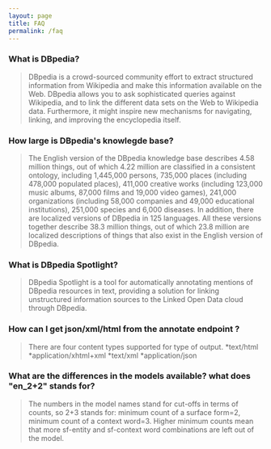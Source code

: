 ```yaml
---
layout: page
title: FAQ
permalink: /faq
---
```


### What is DBpedia?
> DBpedia is a crowd-sourced community effort to extract structured information from Wikipedia and make this information available on the Web. DBpedia allows you to ask sophisticated queries against Wikipedia, and to link the different data sets on the Web to Wikipedia data. Furthermore, it might inspire new mechanisms for navigating, linking, and improving the encyclopedia itself.

### How large is DBpedia's knowlegde base?
> The English version of the DBpedia knowledge base describes 4.58 million things, out of which 4.22 million are classified in a consistent ontology, including 1,445,000 persons, 735,000 places (including 478,000 populated places), 411,000 creative works (including 123,000 music albums, 87,000 films and 19,000 video games), 241,000 organizations (including 58,000 companies and 49,000 educational institutions), 251,000 species and 6,000 diseases. In addition, there are localized versions of DBpedia in 125 languages. All these versions together describe 38.3 million things, out of which 23.8 million are localized descriptions of things that also exist in the English version of DBpedia.

### What is DBpedia Spotlight?
> DBpedia Spotlight is a tool for automatically annotating mentions of DBpedia resources in text, providing a solution for linking unstructured information sources to the Linked Open Data cloud through DBpedia.


### How can I get json/xml/html from the annotate endpoint ?
> There are four content types supported for type of output.
> *text/html
> *application/xhtml+xml
> *text/xml
> *application/json

### What are the differences in the models available? what does "en_2+2" stands for?
> The numbers in the model names stand for cut-offs in terms of counts, so 2+3 stands for: minimum count of a surface form=2, minimum count of a context word=3.
> Higher minimum counts mean that more sf-entity and sf-context word combinations are left out of the model.
